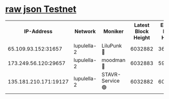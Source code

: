 [raw json Testnet](https://rpc-check.jaclalt.stavr.tech/jaclalt/rpc-jaclalt-result.json)
=

<table><tr><th>IP-Address</th><th>Network</th><th>Moniker</th><th>Latest Block Height</th><th>Earliest Block Height</th><th>Catching Up</th><th>Tx Index</th><th>Voting Power</th><th>Scan Time</th></tr><tr><td>65.109.93.152:31657</td><td>lupulella-2</td><td>LiluPunk 🔴</td><td>6032882</td><td>3688866</td><td>False</td><td>on</td><td>685133</td><td>2024-01-04T00:40:39.851350398UTC</td></tr><tr><td>173.249.56.120:29657</td><td>lupulella-2</td><td>moodman 🔴</td><td>6032883</td><td>5932883</td><td>False</td><td>off</td><td>769094</td><td>2024-01-04T00:40:46.431406559UTC</td></tr><tr><td>135.181.210.171:19127</td><td>lupulella-2</td><td>STAVR-Service 🟢</td><td>6032882</td><td>6032601</td><td>False</td><td>on</td><td>0</td><td>2024-01-04T00:40:39.486360250UTC</td></tr></table>
